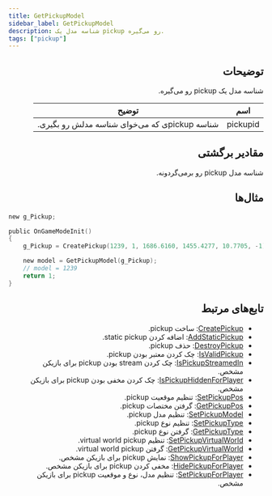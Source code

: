 ```yaml
---
title: GetPickupModel
sidebar_label: GetPickupModel
description: شناسه مدل یک pickup رو می‌گیره.
tags: ["pickup"]
---
```


<VersionWarn version='omp v1.1.0.2612' />

<div dir="rtl" style={{ textAlign: "right" }}>

## توضیحات

شناسه مدل یک pickup رو می‌گیره.

| اسم     | توضیح                                  |
|----------|----------------------------------------------|
| pickupid | شناسه pickupی که می‌خوای شناسه مدلش رو بگیری. |

## مقادیر برگشتی

شناسه مدل pickup رو برمی‌گردونه.

## مثال‌ها

</div>

```c
new g_Pickup;

public OnGameModeInit()
{
    g_Pickup = CreatePickup(1239, 1, 1686.6160, 1455.4277, 10.7705, -1);

    new model = GetPickupModel(g_Pickup);
    // model = 1239
    return 1;
}
```

<div dir="rtl" style={{ textAlign: "right" }}>

## تابع‌های مرتبط

- [CreatePickup](CreatePickup): ساخت pickup.
- [AddStaticPickup](AddStaticPickup): اضافه کردن static pickup.
- [DestroyPickup](DestroyPickup): حذف pickup.
- [IsValidPickup](IsValidPickup): چک کردن معتبر بودن pickup.
- [IsPickupStreamedIn](IsPickupStreamedIn): چک کردن stream بودن pickup برای بازیکن مشخص.
- [IsPickupHiddenForPlayer](IsPickupHiddenForPlayer): چک کردن مخفی بودن pickup برای بازیکن مشخص.
- [SetPickupPos](SetPickupPos): تنظیم موقعیت pickup.
- [GetPickupPos](GetPickupPos): گرفتن مختصات pickup.
- [SetPickupModel](SetPickupModel): تنظیم مدل pickup.
- [SetPickupType](SetPickupType): تنظیم نوع pickup.
- [GetPickupType](GetPickupType): گرفتن نوع pickup.
- [SetPickupVirtualWorld](SetPickupVirtualWorld): تنظیم virtual world pickup.
- [GetPickupVirtualWorld](GetPickupVirtualWorld): گرفتن virtual world pickup.
- [ShowPickupForPlayer](ShowPickupForPlayer): نمایش pickup برای بازیکن مشخص.
- [HidePickupForPlayer](HidePickupForPlayer): مخفی کردن pickup برای بازیکن مشخص.
- [SetPickupForPlayer](SetPickupForPlayer): تنظیم مدل، نوع و موقعیت pickup برای بازیکن مشخص.

</div>